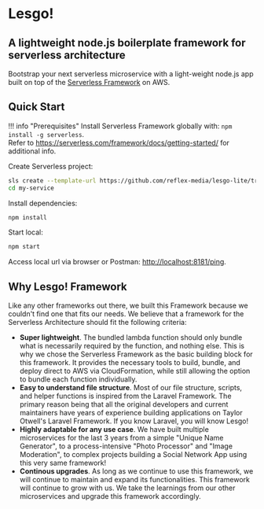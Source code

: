 # Lesgo!

## A lightweight node.js boilerplate framework for serverless architecture

Bootstrap your next serverless microservice with a light-weight node.js app built on top of the [Serverless Framework](https://www.serverless.com/) on AWS.

## Quick Start

!!! info "Prerequisites"
    Install Serverless Framework globally with: `npm install -g serverless`.  
    Refer to https://serverless.com/framework/docs/getting-started/ for additional info.

Create Serverless project:

```bash
sls create --template-url https://github.com/reflex-media/lesgo-lite/tree/master --path my-service
cd my-service
```

Install dependencies:

```bash
npm install
```

Start local:

```bash
npm start
```

Access local url via browser or Postman: [http://localhost:8181/ping](http://localhost:8181/ping).

## Why Lesgo! Framework

Like any other frameworks out there, we built this Framework because we couldn't find one that fits our needs. We believe that a framework for the Serverless Architecture should fit the following criteria:

- **Super lightweight**. The bundled lambda function should only bundle what is necessarily required by the function, and nothing else. This is why we chose the Serverless Framework as the basic building block for this framework. It provides the necessary tools to build, bundle, and deploy direct to AWS via CloudFormation, while still allowing the option to bundle each function individually.
- **Easy to understand file structure**. Most of our file structure, scripts, and helper functions is inspired from the Laravel Framework. The primary reason being that all the original developers and current maintainers have years of experience building applications on Taylor Otwell's Laravel Framework. If you know Laravel, you will know Lesgo!
- **Highly adaptable for any use case**. We have built multiple microservices for the last 3 years from a simple "Unique Name Generator", to a process-intensive "Photo Processor" and "Image Moderation", to complex projects building a Social Network App using this very same framework!
- **Continous upgrades**. As long as we continue to use this framework, we will continue to maintain and expand its functionalities. This framework will continue to grow with us. We take the learnings from our other microservices and upgrade this framework accordingly.